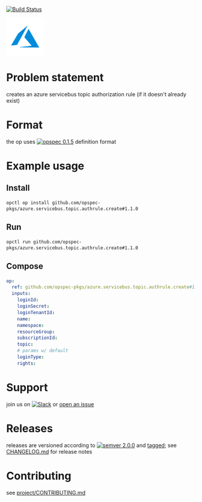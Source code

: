 [![Build Status](https://travis-ci.org/opspec-pkgs/azure.servicebus.topic.authrule.create.svg?branch=master)](https://travis-ci.org/opspec-pkgs/azure.servicebus.topic.authrule.create)

<img src="icon.svg" alt="icon" height="100px">

# Problem statement

creates an azure servicebus topic authorization rule (if it doesn't already exist)

# Format

the op uses [![opspec 0.1.5](https://img.shields.io/badge/opspec-0.1.5-brightgreen.svg?colorA=6b6b6b&colorB=fc16be)](https://opspec.io/0.1.5) definition format

# Example usage

## Install

```shell
opctl op install github.com/opspec-pkgs/azure.servicebus.topic.authrule.create#1.1.0
```

## Run

```
opctl run github.com/opspec-pkgs/azure.servicebus.topic.authrule.create#1.1.0
```

## Compose

```yaml
op:
  ref: github.com/opspec-pkgs/azure.servicebus.topic.authrule.create#1.1.0
  inputs:
    loginId:
    loginSecret:
    loginTenantId:
    name:
    namespace:
    resourceGroup:
    subscriptionId:
    topic:
    # params w/ default
    loginType:
    rights:
```

# Support

join us on
[![Slack](https://opctl-slackin.herokuapp.com/badge.svg)](https://opctl-slackin.herokuapp.com/)
or
[open an issue](https://github.com/opspec-pkgs/azure.servicebus.topic.authrule.create/issues)

# Releases

releases are versioned according to
[![semver 2.0.0](https://img.shields.io/badge/semver-2.0.0-brightgreen.svg)](http://semver.org/spec/v2.0.0.html)
and [tagged](https://git-scm.com/book/en/v2/Git-Basics-Tagging); see
[CHANGELOG.md](CHANGELOG.md) for release notes

# Contributing

see
[project/CONTRIBUTING.md](https://github.com/opspec-pkgs/project/blob/master/CONTRIBUTING.md)
